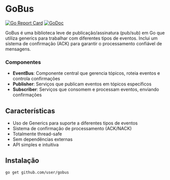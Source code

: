# GoBus

[![Go Report Card](https://goreportcard.com/badge/github.com/user/gobus)](https://goreportcard.com/report/github.com/user/gobus)
[![GoDoc](https://godoc.org/github.com/user/gobus?status.svg)](https://godoc.org/github.com/user/gobus)

GoBus é uma biblioteca leve de publicação/assinatura (pub/sub) em Go que utiliza generics para trabalhar com diferentes tipos de eventos. Inclui um sistema de confirmação (ACK) para garantir o processamento confiável de mensagens.

### Componentes

- **EventBus**: Componente central que gerencia tópicos, roteia eventos e controla confirmações
- **Publisher**: Serviços que publicam eventos em tópicos específicos
- **Subscriber**: Serviços que consomem e processam eventos, enviando confirmações

## Características

- Uso de Generics para suporte a diferentes tipos de eventos
- Sistema de confirmação de processamento (ACK/NACK)
- Totalmente thread-safe
- Sem dependências externas
- API simples e intuitiva

## Instalação

```bash
go get github.com/user/gobus